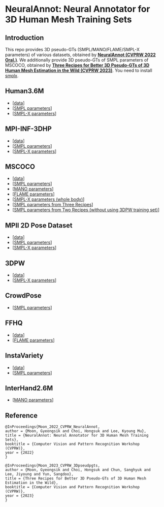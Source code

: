 
# **NeuralAnnot: Neural Annotator for 3D Human Mesh Training Sets**
  
## Introduction  
This repo provides 3D pseudo-GTs (SMPL/MANO/FLAME/SMPL-X parameters) of various datasets, obtained by **[NeuralAnnot (CVPRW 2022 Oral.)](https://arxiv.org/abs/2011.11232)**.
We additionally provide 3D pseudo-GTs of SMPL parameters of MSCOCO, obtained by **[Three Recipes for Better 3D Pseudo-GTs of 3D Human Mesh Estimation in the Wild (CVPRW 2023)](https://arxiv.org/abs/2304.04875)**.
You need to install [smplx](https://github.com/vchoutas/smplx).

  
## Human3.6M
* [[data](https://1drv.ms/f/s!All7gdNh7XE5kGrEdXkTKN3qWOmg?e=9NK66J)]
* [[SMPL parameters](https://drive.google.com/drive/folders/1ySxiuTCSdUEqbgTcx7bx02uMglPOkKjc?usp=sharing)]
* [[SMPL-X parameters](https://drive.google.com/drive/folders/19ifIQtAB3ll8d37-kerL1eQWp31mOwJM?usp=sharing)]

## MPI-INF-3DHP
* [[data](https://1drv.ms/f/s!All7gdNh7XE5kHg4RvaNVUo044UI?e=nv4Ljp)]
* [[SMPL parameters](https://drive.google.com/file/d/1A6yxW1cs2MVH3awQ-Yrgb7DNSRjGBI2p/view?usp=sharing)]
* [[SMPL-X parameters](https://drive.google.com/file/d/1ADOJlaqaBDjZ3IEgrgLTQwNf6iHd-rGH/view?usp=sharing)]

## MSCOCO
* [[data](https://github.com/jin-s13/COCO-WholeBody)]
* [[SMPL parameters](https://drive.google.com/file/d/1pFFCKuAyGY6uh112Uafw-hkbJtKCrhL_/view?usp=sharing)]
* [[MANO parameters](https://drive.google.com/file/d/1OuWlMor5f0TZLVSsojz5Mh6Ut93WkcJc/view?usp=sharing)]
* [[FLAME parameters](https://drive.google.com/file/d/1HlaGmwIEM6nqXXlkaNN_Cygi39oakddy/view?usp=sharing)]
* [[SMPL-X parameters (whole body)](https://drive.google.com/file/d/1RVJiI2Y1TjiAPcRnDZk5CX5L7Vehfinm/view?usp=sharing)]
* [[SMPL parameters from Three Recipes](https://drive.google.com/file/d/15xrGRmmusKsKVdvCh2TYYlnXTzoBE0TZ/view?usp=share_link)]
* [[SMPL parameters from Two Recipes (without using 3DPW training set)](https://drive.google.com/file/d/1xP2paU8WAoelPoKOJQ05xA9WEDNgigL1/view?usp=share_link)]

## MPII 2D Pose Dataset
* [[data](https://1drv.ms/f/s!All7gdNh7XE5lhxh0Mmwlvk8jwkP?e=xAHPN5)]
* [[SMPL parameters](https://drive.google.com/file/d/1Zat9Wf41IIt9P1TVW8dPh7dckF7N-Ed-/view?usp=sharing)]
* [[SMPL-X parameters](https://drive.google.com/file/d/1alkKvhkqQGqriKst83uS-kUG7v6SkM7W/view?usp=sharing)]

## 3DPW
* [[data](https://1drv.ms/f/s!All7gdNh7XE5lVy4n0H6ACMSpr5W?e=IQSfDd)]
* [[SMPL-X parameters](https://drive.google.com/drive/folders/1gSyUatSvER6IwWvwNpdQGtN8mcg3YS7N?usp=sharing)]

## CrowdPose
* [[SMPL parameters](https://drive.google.com/drive/folders/1bGGfavBh0yVGabb7EJbOwrazfhKnIR4y?usp=sharing)]

## FFHQ
* [[data](https://1drv.ms/u/s!All7gdNh7XE5lk2nE8_hICp8C2Uf?e=65SQXA)]
* [[FLAME parameters](https://drive.google.com/file/d/1u2Y2B5tVuZOnWy5oiNOKMkI22QUxiOKL/view?usp=sharing)]

## InstaVariety
* [[data](https://1drv.ms/f/s!All7gdNh7XE5lXb9V-2zrqm_Lv2x?e=UnbPI7)]
* [[SMPL parameters](https://drive.google.com/drive/folders/1PKKATOObwJ_NEk6oGIhIl9qBELfYuTlv?usp=sharing)]

## InterHand2.6M
* [[MANO parameters](https://mks0601.github.io/InterHand2.6M/)]


## 
## Reference  
```  
@InProceedings{Moon_2022_CVPRW_NeuralAnnot,  
author = {Moon, Gyeongsik and Choi, Hongsuk and Lee, Kyoung Mu},  
title = {NeuralAnnot: Neural Annotator for 3D Human Mesh Training Sets},  
booktitle = {Computer Vision and Pattern Recognition Workshop (CVPRW)},  
year = {2022}  
}  

@InProceedings{Moon_2023_CVPRW_3Dpseudpgts,  
author = {Moon, Gyeongsik and Choi, Hongsuk and Chun, Sanghyuk and Lee, Jiyoung and Yun, Sangdoo},  
title = {Three Recipes for Better 3D Pseudo-GTs of 3D Human Mesh Estimation in the Wild},  
booktitle = {Computer Vision and Pattern Recognition Workshop (CVPRW)},  
year = {2023}  
}  
```
